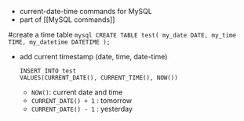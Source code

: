 - current-date-time commands for MySQL
- part of [[MySQL commands]]

#create a time table
	```mysql
	CREATE TABLE test(
		my_date DATE,
		my_time TIME,
		my_datetime DATETIME
	);
	```
- add current timestamp (date, time, date-time)
	```mysql
	INSERT INTO test
	VALUES(CURRENT_DATE(), CURRENT_TIME(), NOW())
	```
	- `NOW()`: current date and time
	- `CURRENT_DATE() + 1` : tomorrow
	- `CURRENT_DATE() - 1` : yesterday